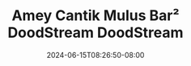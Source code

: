 --- 
title: "Amey Cantik Mulus Bar²  DoodStream  DoodStream"
description: "   video bokep Amey Cantik Mulus Bar²  DoodStream  DoodStream instagram   new"
date: 2024-06-15T08:26:50-08:00
file_code: "ax8avmmku8bq"
draft: false
cover: "erl7gu2t08xv6uqa.jpg"
tags: ["Amey", "Cantik", "Mulus", "DoodStream", "DoodStream", "bokep-indo", "bokep-viral", "bokep-ig"]
length: 160
fld_id: "1483135"
foldername: "Amey"
categories: ["Amey"]
views: 0
---